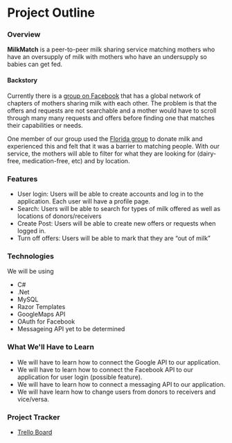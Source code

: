 # Project Outline
### Overview

**MilkMatch** is a peer-to-peer milk sharing service matching mothers who have an oversupply of milk with mothers who have an undersupply so babies can get fed. 

#### Backstory

Currently there is a [group on Facebook](https://www.facebook.com/hm4hb/) that has a global network of chapters of mothers sharing milk with each other. The problem is that the offers and requests are not searchable and a mother would have to scroll through many many requests and offers before finding one that matches their capabilities or needs. 

One member of our group used the [Florida group](https://www.facebook.com/hm4hbflorida/) to donate milk and experienced this and felt that it was a barrier to matching people. With our service, the mothers will able to filter for what they are looking for (dairy-free, medication-free, etc) and by location.

### Features
-	User login: Users will be able to create accounts and log in to the application. Each user will have a profile page.
-	Search: Users will be able to search for types of milk offered as well as locations of donors/receivers
-	Create Post: Users will be able to create new offers or requests when logged in. 
-	Turn off offers: Users will be able to mark that they are “out of milk”

### Technologies

We will be using 
- 	C#
-	.Net
-	MySQL
-	Razor Templates
-	GoogleMaps API
-	OAuth for Facebook
-	Messageing API yet to be determined

### What We'll Have to Learn
-	We will have to learn how to connect the Google API to our application. 
-	We will have to learn how to connect the Facebook API to our application for user login (possible feature). 
-	We will have to learn how to connect a messaging API to our application. 
-	We will have learn how to change users from donors to receivers and vice/versa.

### Project Tracker

- [Trello Board](https://trello.com/b/fHZBpBWm)